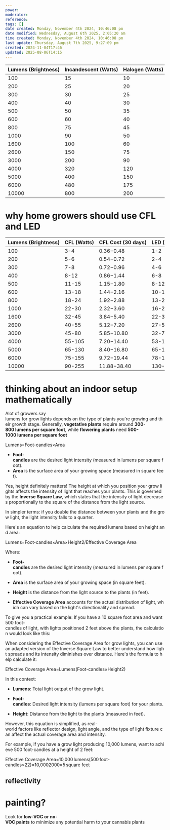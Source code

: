 ```yaml
---
power: 
moderator: 
reference: 
tags: []
date created: Monday, November 4th 2024, 10:46:08 pm
date modified: Wednesday, August 6th 2025, 2:05:20 am
time created: Monday, November 4th 2024, 10:46:08 pm
last update: Thursday, August 7th 2025, 9:27:09 pm
created: 2024-11-04T17:46
updated: 2025-08-06T14:15
---
```

| **Lumens (Brightness)** | **Incandescent (Watts)** | **Halogen (Watts)** | **CFL (Watts)** | **LED (Watts)** |
| ----------------------- | ------------------------ | ------------------- | --------------- | --------------- |
| 100                     | 15                       | 10                  | 3-4             | 1-2             |
| 200                     | 25                       | 20                  | 5-6             | 2-4             |
| 300                     | 30                       | 25                  | 7-8             | 4-6             |
| 400                     | 40                       | 30                  | 8-12            | 6-8             |
| 500                     | 50                       | 35                  | 11-15           | 8-12            |
| 600                     | 60                       | 40                  | 13-18           | 10-15           |
| 800                     | 75                       | 45                  | 18-24           | 13-20           |
| 1000                    | 90                       | 50                  | 22-30           | 16-25           |
| 1600                    | 100                      | 60                  | 32-45           | 22-35           |
| 2600                    | 150                      | 75                  | 40-55           | 27-50           |
| 3000                    | 200                      | 90                  | 55-80           | 32-75           |
| 4000                    | 320                      | 120                 | 75-105          | 53-100          |
| 5000                    | 400                      | 150                 | 90-130          | 65-125          |
| 6000                    | 480                      | 175                 | 105-155         | 78-150          |
| 10000                   | 800                      | 200                 | 175-255         | 130-250         |
# why home growers should use CFL and LED
| **Lumens (Brightness)** | **CFL (Watts)** | **CFL Cost (30 days)** | **LED (Watts)** | **LED Cost (30 days)** |
| ----------------------- | --------------- | ---------------------- | --------------- | ---------------------- |
| 100                     | 3-4             | $0.36 - $0.48          | 1-2             | $0.18 - $0.24          |
| 200                     | 5-6             | $0.54 - $0.72          | 2-4             | $0.36 - $0.48          |
| 300                     | 7-8             | $0.72 - $0.96          | 4-6             | $0.54 - $0.72          |
| 400                     | 8-12            | $0.86 - $1.44          | 6-8             | $0.72 - $0.96          |
| 500                     | 11-15           | $1.15 - $1.80          | 8-12            | $0.90 - $1.44          |
| 600                     | 13-18           | $1.44 - $2.16          | 10-15           | $1.08 - $1.80          |
| 800                     | 18-24           | $1.92 - $2.88          | 13-20           | $1.44 - $2.40          |
| 1000                    | 22-30           | $2.32 - $3.60          | 16-25           | $1.92 - $3.00          |
| 1600                    | 32-45           | $3.84 - $5.40          | 22-35           | $3.36 - $5.25          |
| 2600                    | 40-55           | $5.12 - $7.20          | 27-50           | $4.86 - $7.50          |
| 3000                    | 45-80           | $5.85 - $10.80         | 32-75           | $5.76 - $11.25         |
| 4000                    | 55-105          | $7.20 - $14.40         | 53-100          | $9.72 - $18.00         |
| 5000                    | 65-130          | $8.40 - $16.80         | 65-125          | $11.40 - $22.50        |
| 6000                    | 75-155          | $9.72 - $19.44         | 78-150          | $13.68 - $25.50        |
| 10000                   | 90-255          | $11.88 - $38.40        | 130-250         | $23.40 - $45.00        |

# thinking about an indoor setup mathematically

Alot of growers say lumens for grow lights depends on the type of plants you're growing and their growth
stage. Generally, **vegetative plants** require around **300-800 lumens per square foot**, while **flowering plants** need **500-1000 lumens per square foot**

Lumens=Foot-candles×Area

- **Foot-candles** are the desired light intensity (measured in lumens per square foot).
- **Area** is the surface area of your growing space (measured in square feet).

Yes, height definitely matters! The height at which you position your grow lights affects the intensity of light that reaches your plants. This is governed by the **Inverse Square Law**, which states that the intensity of light decreases proportionally to the square of the distance from the light source.

In simpler terms: if you double the distance between your plants and the grow light, the light intensity falls to a quarter.

Here's an equation to help calculate the required lumens based on height and area:

Lumens=Foot-candles×Area×Height2/Effective Coverage Area

Where:

- **Foot-candles** are the desired light intensity (measured in lumens per square foot).
    
- **Area** is the surface area of your growing space (in square feet).
    
- **Height** is the distance from the light source to the plants (in feet).
    
- **Effective Coverage Area** accounts for the actual distribution of light, which can vary based on the light's directionality and spread.
    

To give you a practical example: If you have a 10 square foot area and want 500 foot-candles of light, with lights positioned 2 feet above the plants, the calculation would look like this:

When considering the Effective Coverage Area for grow lights, you can use an adapted version of the Inverse Square Law to better understand how light spreads and its intensity diminishes over distance. Here's the formula to help calculate it:

Effective Coverage Area=Lumens(Foot-candles×Height2)

In this context:

- **Lumens**: Total light output of the grow light.
    
- **Foot-candles**: Desired light intensity (lumens per square foot) for your plants.
    
- **Height**: Distance from the light to the plants (measured in feet).
    

However, this equation is simplified, as real-world factors like reflector design, light angle, and the type of light fixture can affect the actual coverage area and intensity.

For example, if you have a grow light producing 10,000 lumens, want to achieve 500 foot-candles at a height of 2 feet:

Effective Coverage Area=10,000 lumens(500 foot-candles×22)=10,0002000=5 square feet

## reflectivity
## 
# painting?
Look for **low-VOC or no-VOC paints** to minimize any potential harm to your cannabis plants


